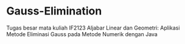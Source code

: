 # Gauss-Elimination
Tugas besar mata kuliah IF2123 Aljabar Linear dan Geometri: Aplikasi Metode Eliminasi Gauss pada Metode Numerik dengan Java
